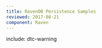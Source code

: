 ```yaml
---
title: RavenDB Persistence Samples
reviewed: 2017-08-21
component: Raven
---
```


include: dtc-warning
